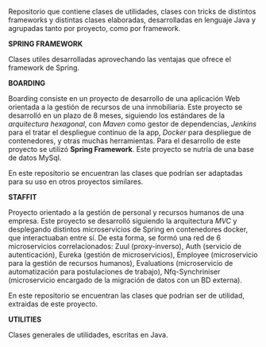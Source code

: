 Repositorio que contiene clases de utilidades, clases con tricks de distintos frameworks y distintas clases elaboradas, desarrolladas en lenguaje Java y agrupadas tanto por proyecto, como por framework.



**SPRING FRAMEWORK**

Clases utiles desarrolladas aprovechando las ventajas que ofrece el framework de Spring.

**BOARDING**

Boarding consiste en un proyecto de desarrollo de una aplicación Web orientada a la gestión de recursos de una inmobiliaria. 
Este proyecto se desarrolló en un plazo de 8 meses, siguiendo los estándares de la *arquitectura hexagonal*, con *Maven* como gestor de dependencias, *Jenkins* para el tratar el despliegue continuo de la app, *Docker* para despliegue de contenedores, y otras muchas herramientas. 
Para el desarrollo de este proyecto se utilizó **Spring Framework**.
Este proyecto se nutría de una base de datos MySql.

En este repositorio se encuentran las clases que podrían ser adaptadas para su uso en otros proyectos similares.

**STAFFIT**

Proyecto orientado a la gestión de personal y recursos humanos de una empresa.
Este proyecto se desarrolló siguiendo la arquitectura *MVC* y desplegando distintos microservicios de Spring en contenedores docker, que interactuaban entre sí.
De esta forma, se formó una red de 6 microservicios correlacionados: Zuul (proxy-inverso), Auth (servicio de autenticación), Eureka (gestión de microservicios), Employee (microservicio para la gestión de recursos humanos), Evaluations (microservicio de automatización para postulaciones de trabajo), Nfq-Synchriniser (microservicio encargado de la migración de datos con un BD externa).

En este repositorio se encuentran las clases que podrían ser de utilidad, extraidas de este proyecto.

**UTILITIES**

Clases generales de utilidades, escritas en Java.